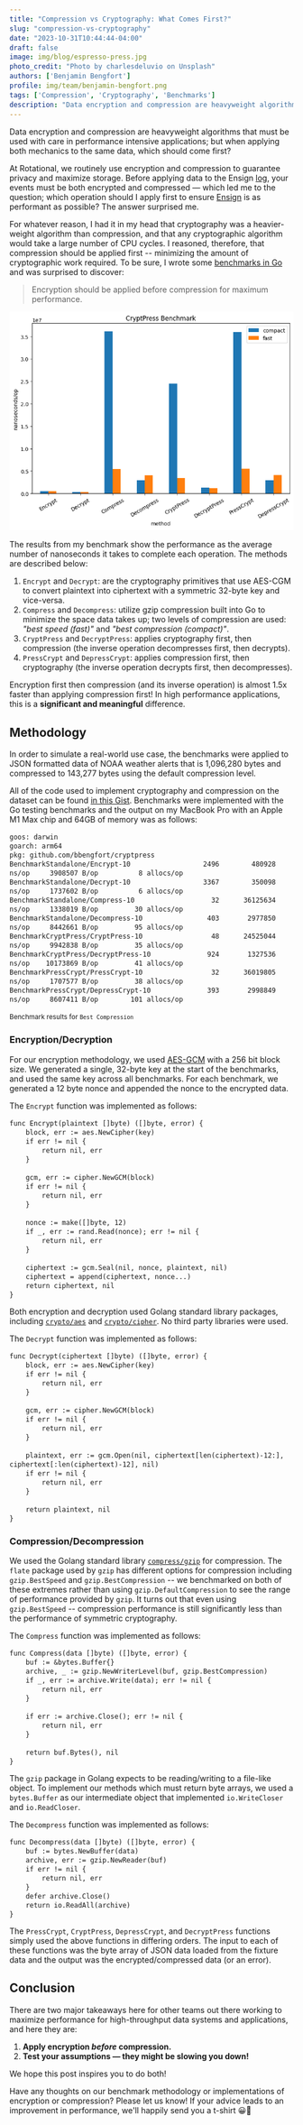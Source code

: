 ```yaml
---
title: "Compression vs Cryptography: What Comes First?"
slug: "compression-vs-cryptography"
date: "2023-10-31T10:44:44-04:00"
draft: false
image: img/blog/espresso-press.jpg
photo_credit: "Photo by charlesdeluvio on Unsplash"
authors: ['Benjamin Bengfort']
profile: img/team/benjamin-bengfort.png
tags: ['Compression', 'Cryptography', 'Benchmarks']
description: "Data encryption and compression are heavyweight algorithms whose performance is mission critical; but when applying both simultaneously, which should come first? The answer surprised me!"
---
```


Data encryption and compression are heavyweight algorithms that must be used with care in performance intensive applications; but when applying both mechanics to the same data, which should come first?

<!--more-->

At Rotational, we routinely use encryption and compression to guarantee privacy and maximize storage. Before applying data to the Ensign [log](https://ensign.rotational.dev/system/broker/), your events must be both encrypted and compressed &mdash; which led me to the question; which operation should I apply first to ensure [Ensign](https://rotational.app/) is as performant as possible? The answer surprised me.

For whatever reason, I had it in my head that cryptography was a heavier-weight algorithm than compression, and that any cryptographic algorithm would take a large number of CPU cycles. I reasoned, therefore, that compression should be applied first -- minimizing the amount of cryptographic work required. To be sure, I wrote some [benchmarks in Go](https://gist.github.com/bbengfort/6b6c7957380ec3cda22ea36b21e2d4f2) and was surprised to discover:

> Encryption should be applied before compression for maximum performance.

!["Benchmark Results"](/img/blog/2023-10-27-compression-vs-cryptography/cryptpress_results.png)

The results from my benchmark show the performance as the average number of nanoseconds it takes to complete each operation. The methods are described below:

1. `Encrypt` and `Decrypt`: are the cryptography primitives that use AES-CGM to convert plaintext into ciphertext with a symmetric 32-byte key and vice-versa.
2. `Compress` and `Decompress`: utilize gzip compression built into Go to minimize the space data takes up; two levels of compression are used: _"best speed (fast)"_ and _"best compression (compact)"_.
3. `CryptPress` and `DecryptPress`: applies cryptography first, then compression (the inverse operation decompresses first, then decrypts).
4. `PressCrypt` and `DepressCrypt`: applies compression first, then cryptography (the inverse operation decrypts first, then decompresses).

Encryption first then compression (and its inverse operation) is almost 1.5x faster than applying compression first! In high performance applications, this is a **significant and meaningful** difference.

## Methodology

In order to simulate a real-world use case, the benchmarks were applied to JSON formatted data of NOAA weather alerts that is 1,096,280 bytes and compressed to 143,277 bytes using the default compression level.

All of the code used to implement cryptography and compression on the dataset can be found [in this Gist](https://gist.github.com/bbengfort/6b6c7957380ec3cda22ea36b21e2d4f2). Benchmarks were implemented with the Go testing benchmarks and the output on my MacBook Pro with an Apple M1 Max chip and 64GB of memory was as follows:

```
goos: darwin
goarch: arm64
pkg: github.com/bbengfort/cryptpress
BenchmarkStandalone/Encrypt-10         	        2496	    480928 ns/op	 3908507 B/op	       8 allocs/op
BenchmarkStandalone/Decrypt-10         	        3367	    350098 ns/op	 1737602 B/op	       6 allocs/op
BenchmarkStandalone/Compress-10        	          32	  36125634 ns/op	 1338019 B/op	      30 allocs/op
BenchmarkStandalone/Decompress-10      	         403	   2977850 ns/op	 8442661 B/op	      95 allocs/op
BenchmarkCryptPress/CryptPress-10         	      48	  24525044 ns/op	 9942838 B/op	      35 allocs/op
BenchmarkCryptPress/DecryptPress-10       	     924	   1327536 ns/op	10173869 B/op	      41 allocs/op
BenchmarkPressCrypt/PressCrypt-10         	      32	  36019805 ns/op	 1707577 B/op	      38 allocs/op
BenchmarkPressCrypt/DepressCrypt-10       	     393	   2998849 ns/op	 8607411 B/op	     101 allocs/op
```

<small>Benchmark results for `Best Compression`</small>


### Encryption/Decryption

For our encryption methodology, we used [AES-GCM](https://en.wikipedia.org/wiki/Galois/Counter_Mode) with a 256 bit block size. We generated a single, 32-byte key at the start of the benchmarks, and used the same key across all benchmarks. For each benchmark, we generated a 12 byte nonce and appended the nonce to the encrypted data.

The `Encrypt` function was implemented as follows:

```golang
func Encrypt(plaintext []byte) ([]byte, error) {
	block, err := aes.NewCipher(key)
	if err != nil {
		return nil, err
	}

	gcm, err := cipher.NewGCM(block)
	if err != nil {
		return nil, err
	}

	nonce := make([]byte, 12)
	if _, err := rand.Read(nonce); err != nil {
		return nil, err
	}

	ciphertext := gcm.Seal(nil, nonce, plaintext, nil)
	ciphertext = append(ciphertext, nonce...)
	return ciphertext, nil
}
```

Both encryption and decryption used Golang standard library packages, including [`crypto/aes`](https://pkg.go.dev/crypto/aes) and [`crypto/cipher`](https://pkg.go.dev/crypto/cipher). No third party libraries were used.

The `Decrypt` function was implemented as follows:

```golang
func Decrypt(ciphertext []byte) ([]byte, error) {
	block, err := aes.NewCipher(key)
	if err != nil {
		return nil, err
	}

	gcm, err := cipher.NewGCM(block)
	if err != nil {
		return nil, err
	}

	plaintext, err := gcm.Open(nil, ciphertext[len(ciphertext)-12:], ciphertext[:len(ciphertext)-12], nil)
	if err != nil {
		return nil, err
	}

	return plaintext, nil
}
```

### Compression/Decompression

We used the Golang standard library [`compress/gzip`](https://pkg.go.dev/compress/gzip) for compression. The `flate` package used by `gzip` has different options for compression including `gzip.BestSpeed` and `gzip.BestCompression` -- we benchmarked on both of these extremes rather than using `gzip.DefaultCompression` to see the range of performance provided by `gzip`. It turns out that even using `gzip.BestSpeed` -- compression performance is still significantly less than the performance of symmetric cryptography.

The `Compress` function was implemented as follows:

```golang
func Compress(data []byte) ([]byte, error) {
	buf := &bytes.Buffer{}
	archive, _ := gzip.NewWriterLevel(buf, gzip.BestCompression)
	if _, err := archive.Write(data); err != nil {
		return nil, err
	}

	if err := archive.Close(); err != nil {
		return nil, err
	}

	return buf.Bytes(), nil
}
```

The `gzip` package in Golang expects to be reading/writing to a file-like object. To implement our methods which must return byte arrays, we used a `bytes.Buffer` as our intermediate object that implemented `io.WriteCloser` and `io.ReadCloser`.

The `Decompress` function was implemented as follows:

```golang
func Decompress(data []byte) ([]byte, error) {
	buf := bytes.NewBuffer(data)
	archive, err := gzip.NewReader(buf)
	if err != nil {
		return nil, err
	}
	defer archive.Close()
	return io.ReadAll(archive)
}
```

The `PressCrypt`, `CryptPress`, `DepressCrypt`, and `DecryptPress` functions simply used the above functions in differing orders. The input to each of these functions was the byte array of JSON data loaded from the fixture data and the output was the encrypted/compressed data (or an error).

## Conclusion

There are two major takeaways here for other teams out there working to maximize performance for high-throughput data systems and applications, and here they are:

1. **Apply encryption *before* compression.**
2. **Test your assumptions &mdash; they might be slowing you down!**

We hope this post inspires you to do both!

Have any thoughts on our benchmark methodology or implementations of encryption or compression? Please let us know! If your advice leads to an improvement in performance, we'll happily send you a t-shirt 😀👕